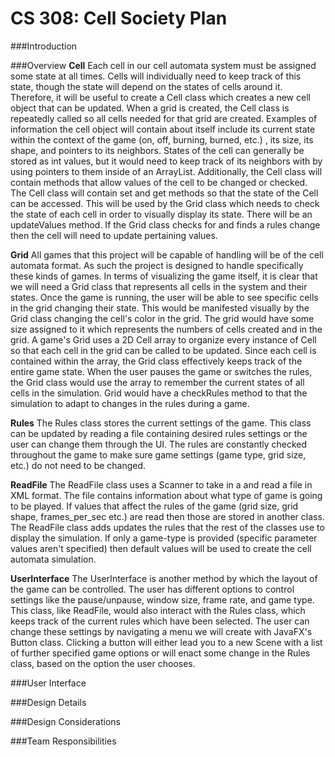 CS 308: Cell Society Plan
====================

###Introduction

###Overview
**Cell**
	Each cell in our cell automata system must be assigned some state at all times. Cells will individually need to keep track of this state, though the state will depend on the states of cells around it. Therefore, it will be useful to create a Cell class which creates a new cell object that can be updated. When a grid is created, the Cell class is repeatedly called so all cells needed for that grid are created. Examples of information the cell object will contain about itself include its current state within the context of the game (on, off, burning, burned, etc.) , its size, its shape, and pointers to its neighbors. States of the cell can generally be stored as int values, but it would need to keep track of its neighbors with by using pointers to them inside of an ArrayList. 
	Additionally, the Cell class will contain methods that allow values of the cell to be changed or checked. The Cell class will contain set and get methods so that the state of the Cell can be accessed. This will be used by the Grid class which needs to check the state of each cell in order to visually display its state. There will be an updateValues method. If the Grid class checks for and finds a rules change then the cell will need to update pertaining values. 

**Grid**
	All games that this project will be capable of handling will be of the cell automata format. As such the project is designed to handle specifically these kinds of games. In terms of visualizing the game itself, it is clear that we will need a Grid class that represents all cells in the system and their states. Once the game is running, the user will be able to see specific cells in the grid changing their state. This would be manifested visually by the Grid class changing the cell's color in the grid. 
	The grid would have some size assigned to it which represents the numbers of cells created and in the grid. A game's Grid uses a 2D Cell array to organize every instance of Cell so that each cell in the grid can be called to be updated. Since each cell is contained within the array, the Grid class effectively keeps track of the entire game state. When the user pauses the game or switches the rules, the Grid class would use the array to remember the current states of all cells in the simulation. Grid would have a checkRules method to that the simulation to adapt to changes in the rules during a game. 

**Rules**
	The Rules class stores the current settings of the game. This class can be updated by reading a file containing desired rules settings or the user can change them through the UI. The rules are constantly checked throughout the game to make sure game settings (game type, grid size, etc.) do not need to be changed. 

**ReadFile**
	The ReadFile class uses a Scanner to take in a and read a file in XML format. The file contains information about what type of game is going to be played. If values that affect the rules of the game (grid size, grid shape, frames_per_sec etc.) are read then those are stored in another class. The ReadFile class adds updates the rules that the rest of the classes use to display the simulation. If only a game-type is provided (specific parameter values aren't specified) then default values will be used to create the cell automata simulation.

**UserInterface**
	The UserInterface is another method by which the layout of the game can be controlled. The user has different options to control settings like the pause/unpause, window size, frame rate, and game type. This class, like ReadFile, would also interact with the Rules class, which keeps track of the current rules which have been selected. The user can change these settings by navigating a menu we will create with JavaFX's Button class. Clicking a button will either lead you to a new Scene with a list of further specified game options or will enact some change in the Rules class, based on the option the user chooses.

###User Interface

###Design Details

###Design Considerations

###Team Responsibilities